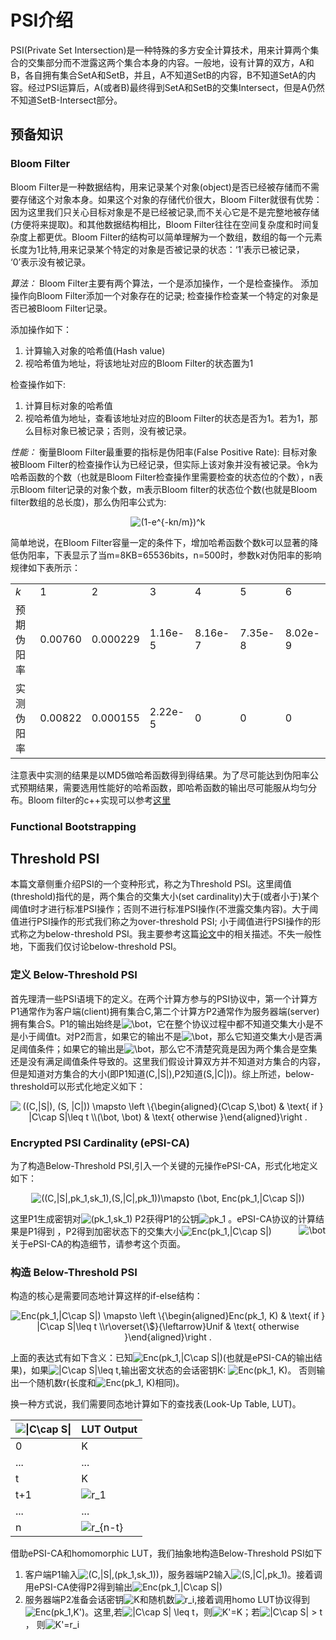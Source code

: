 # PSI介绍

PSI(Private Set Intersection)是一种特殊的多方安全计算技术，用来计算两个集合的交集部分而不泄露这两个集合本身的内容。一般地，设有计算的双方，A和B，各自拥有集合SetA和SetB，并且，A不知道SetB的内容，B不知道SetA的内容。经过PSI运算后，A(或者B)最终得到SetA和SetB的交集Intersect，但是A仍然不知道SetB-Intersect部分。


## 预备知识
### Bloom Filter
Bloom Filter是一种数据结构，用来记录某个对象(object)是否已经被存储而不需要存储这个对象本身。如果这个对象的存储代价很大，Bloom Filter就很有优势：因为这里我们只关心目标对象是不是已经被记录,而不关心它是不是完整地被存储(方便将来提取)。和其他数据结构相比，Bloom Filter往往在空间复杂度和时间复杂度上都更优。Bloom Filter的结构可以简单理解为一个数组，数组的每一个元素长度为1比特,用来记录某个特定的对象是否被记录的状态：‘1’表示已被记录， ‘0’表示没有被记录。

*算法：* Bloom Filter主要有两个算法，一个是添加操作，一个是检查操作。 添加操作向Bloom Filter添加一个对象存在的记录; 检查操作检查某一个特定的对象是否已被Bloom Filter记录。

添加操作如下：
1. 计算输入对象的哈希值(Hash value)
2. 视哈希值为地址，将该地址对应的Bloom Filter的状态置为1

检查操作如下:
1. 计算目标对象的哈希值
2. 视哈希值为地址，查看该地址对应的Bloom Filter的状态是否为1。若为1，那么目标对象已被记录；否则，没有被记录。

*性能：* 衡量Bloom Filter最重要的指标是伪阳率(False Positive Rate): 目标对象被Bloom Filter的检查操作认为已经记录，但实际上该对象并没有被记录。令k为哈希函数的个数（也就是Bloom Filter检查操作里需要检查的状态位的个数），n表示Bloom filter记录的对象个数，m表示Bloom filter的状态位个数(也就是Bloom filter数组的总长度)，那么伪阳率公式为:
<p align="center">
<img src="https://latex.codecogs.com/svg.image?(1-e^{-kn/m})^k" title="(1-e^{-kn/m})^k" />
</p>

简单地说，在Bloom Filter容量一定的条件下，增加哈希函数个数k可以显著的降低伪阳率，下表显示了当m=8KB=65536bits，n=500时，参数k对伪阳率的影响规律如下表所示：
<table class="wp-block-table"><tbody><tr><td><em>k</em></td><td>1</td><td>2</td><td>3</td><td>4</td><td>5</td><td>6</td></tr><tr><td>预期伪阳率</td><td>0.00760</td><td>0.000229</td><td>1.16e-5</td><td>8.16e-7</td><td>7.35e-8</td><td>8.02e-9</td></tr><tr><td>实测伪阳率</td><td>0.00822</td><td>0.000155</td><td>2.22e-5</td><td>0</td><td>0</td><td>0</td></tr></tbody></table>

注意表中实测的结果是以MD5做哈希函数得到得结果。为了尽可能达到伪阳率公式预期结果，需要选用性能好的哈希函数，即哈希函数的输出尽可能服从均匀分布。Bloom filter的c++实现可以参考[这里](https://github.com/ArashPartow/bloom)

### Functional Bootstrapping

## Threshold PSI
本篇文章侧重介绍PSI的一个变种形式，称之为Threshold PSI。这里阈值(threshold)指代的是，两个集合的交集大小(set cardinality)大于(或者小于)某个阈值t时才进行标准PSI操作；否则不进行标准PSI操作(不泄露交集内容)。大于阈值进行PSI操作的形式我们称之为over-threshold PSI; 小于阈值进行PSI操作的形式称之为below-threshold PSI。我主要参考这篇[论文](https://eprint.iacr.org/2018/184)中的相关描述。不失一般性地，下面我们仅讨论below-threshold PSI。

### 定义 Below-Threshold PSI
首先理清一些PSI语境下的定义。在两个计算方参与的PSI协议中，第一个计算方P1通常作为客户端(client)拥有集合C,第二个计算方P2通常作为服务器端(server)拥有集合S。P1的输出始终是<img src="https://latex.codecogs.com/svg.image?\bot" title="\bot" />，它在整个协议过程中都不知道交集大小是不是小于阈值t。对P2而言，如果它的输出不是<img src="https://latex.codecogs.com/svg.image?\bot" title="\bot" />，那么它知道交集大小是否满足阈值条件；如果它的输出是<img src="https://latex.codecogs.com/svg.image?\bot" title="\bot" />，那么它不清楚究竟是因为两个集合是空集还是没有满足阈值条件导致的。这里我们假设计算双方并不知道对方集合的内容，但是知道对方集合的大小(即P1知道(C,|S|),P2知道(S,|C|))。综上所述，below-threshold可以形式化地定义如下：

<p align="center">
<img src="https://latex.codecogs.com/svg.image?((C,|S|),&space;(S,&space;|C|))&space;\mapsto&space;\left&space;\{\begin{aligned}(C\cap&space;S,\bot)&space;&&space;\text{&space;if&space;}&space;|C\cap&space;S|\leq&space;t&space;\\(\bot,&space;\bot)&space;&&space;\text{&space;otherwise&space;}\end{aligned}\right&space;." title="((C,|S|), (S, |C|)) \mapsto \left \{\begin{aligned}(C\cap S,\bot) & \text{ if } |C\cap S|\leq t \\(\bot, \bot) & \text{ otherwise }\end{aligned}\right ." />
</p>

### Encrypted PSI Cardinality (ePSI-CA)
为了构造Below-Threshold PSI,引入一个关键的元操作ePSI-CA，形式化地定义如下：
<p align="center">
<img src="https://latex.codecogs.com/svg.image?((C,|S|,pk_1,sk_1),(S,|C|,pk_1))\mapsto&space;(\bot,&space;Enc(pk_1,|C\cap&space;S|))" title="((C,|S|,pk_1,sk_1),(S,|C|,pk_1))\mapsto (\bot, Enc(pk_1,|C\cap S|))" />
</p>
<div>
<span>这里P1生成密钥对</span><img src="https://latex.codecogs.com/svg.image?(pk_1,sk_1)," title="(pk_1,sk_1)"/> 
<span>P2获得P1的公钥</span><img src="https://latex.codecogs.com/svg.image?pk_1" title="pk_1"/>
<span>。ePSI-CA协议的计算结果是P1得到</span><img src="https://latex.codecogs.com/svg.image?\bot" title="\bot" style="float: right;"/>
<span>，P2得到加密状态下的交集大小</span><img src="https://latex.codecogs.com/svg.image?Enc(pk_1,|C\cap&space;S|)" title="Enc(pk_1,|C\cap S|)" />
</div>
关于ePSI-CA的构造细节，请参考这个页面。

### 构造 Below-Threshold PSI
构造的核心是需要同态地计算这样的if-else结构： 
<p align="center">
<img src="https://latex.codecogs.com/svg.image?Enc(pk_1,|C\cap&space;S|)&space;\mapsto&space;\left&space;\{\begin{aligned}Enc(pk_1,&space;K)&space;&&space;\text{&space;if&space;}&space;|C\cap&space;S|\leq&space;t&space;\\r\overset{\$}{\leftarrow}Unif&space;&&space;\text{&space;otherwise&space;}\end{aligned}\right&space;.&space;" title="Enc(pk_1,|C\cap S|) \mapsto \left \{\begin{aligned}Enc(pk_1, K) & \text{ if } |C\cap S|\leq t \\r\overset{\$}{\leftarrow}Unif & \text{ otherwise }\end{aligned}\right . " />
</p>
<div>
上面的表达式有如下含义：已知<img src="https://latex.codecogs.com/svg.image?Enc(pk_1,|C\cap&space;S|)" title="Enc(pk_1,|C\cap S|)" />(也就是ePSI-CA的输出结果)，如果<img src="https://latex.codecogs.com/svg.image?|C\cap&space;S|\leq&space;t" title="|C\cap S|\leq t" />,输出密文状态的会话密钥K: <img src="https://latex.codecogs.com/svg.image?Enc(pk_1,&space;K)" title="Enc(pk_1, K)" />。 否则输出一个随机数r(长度和<img src="https://latex.codecogs.com/svg.image?Enc(pk_1,&space;K)" title="Enc(pk_1, K)" />相同)。
</div>

换一种方式说，我们需要同态地计算如下的查找表(Look-Up Table, LUT)。
<table>
<thead>
  <tr>
    <th><img src="https://latex.codecogs.com/svg.image?|C\cap&space;S|" title="|C\cap S|" /></th>
    <th>LUT Output</th>
  </tr>
</thead>
<tbody>
  <tr>
    <td>0</td>
    <td>K</td>
  </tr>
  <tr>
    <td>...</td>
    <td>...</td>
  </tr>
  <tr>
    <td>t</td>
    <td>K</td>
  </tr>
  <tr>
    <td>t+1</td>
    <td><img src="https://latex.codecogs.com/svg.image?r_1" title="r_1" /></td>
  </tr>
  <tr>
    <td>...</td>
    <td>...</td>
  </tr>
  <tr>
    <td>n</td>
    <td><img src="https://latex.codecogs.com/svg.image?r_{n-t}" title="r_{n-t}" /></td>
  </tr>
</tbody>
</table>

借助ePSI-CA和homomorphic LUT，我们抽象地构造Below-Threshold PSI如下
1. 客户端P1输入<img src="https://latex.codecogs.com/svg.image?(C,|S|,(pk_1,sk_1))" title="(C,|S|,(pk_1,sk_1))" />，服务器端P2输入<img src="https://latex.codecogs.com/svg.image?(S,|C|,pk_1)" title="(S,|C|,pk_1)" />。接着调用ePSI-CA使得P2得到输出<img src="https://latex.codecogs.com/svg.image?Enc(pk_1,|C\cap&space;S|)" title="Enc(pk_1,|C\cap S|)" />
2. 服务器端P2准备会话密钥<img src="https://latex.codecogs.com/svg.image?K" title="K" />和随机数<img src="https://latex.codecogs.com/svg.image?r_i" title="r_i" />,接着调用homo LUT协议得到<img src="https://latex.codecogs.com/svg.image?Enc(pk_1,K')" title="Enc(pk_1,K')" />。这里,若<img src="https://latex.codecogs.com/svg.image?|C\cap&space;S|&space;\leq&space;t" title="|C\cap S| \leq t" />，则<img src="https://latex.codecogs.com/svg.image?K'=K" title="K'=K" />；若<img src="https://latex.codecogs.com/svg.image?|C\cap&space;S|&space;>&space;t" title="|C\cap S| > t" />， 则<img src="https://latex.codecogs.com/svg.image?K'=r_i" title="K'=r_i" />

